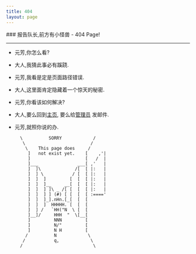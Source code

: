 ```yaml
---
title: 404 
layout: page
---
```


<article class="listing fn-clear"> 
### 报告队长,前方有小怪兽  - 404 Page!

---

+ 元芳,你怎么看?
+ 大人,我猜此事必有蹊跷. 
+ 元芳,我看是定是页面路径错误. 
+ 大人,这里面肯定隐藏着一个惊天的秘密. 
+ 元芳,你看该如何解决?
+ 大人,要么回到[主页](/), 要么给[管理员](mailto:mingx91.py@gmail.com) 发邮件. 
+ 元芳,就照你说的办. 


        \          SORRY            /
         \                         /
          \    This page does     /
           ]   not exist yet.    [    ,'|
           ]                     [   /  |
           ]___               ___[ ,'   |
           ]  ]\             /[  [ |:   |
           ]  ] \           / [  [ |:   |
           ]  ]  ]         [  [  [ |:   |
           ]  ]  ]__     __[  [  [ |:   |
           ]  ]  ] ]\ _ /[ [  [  [ |:   |
           ]  ]  ] ] (#) [ [  [  [ :===='
           ]  ]  ]_].nHn.[_[  [  [
           ]  ]  ]  HHHHH. [  [  [
           ]  ] /   `HH("N  \ [  [
           ]__]/     HHH  "  \[__[
           ]         NNN         [
           ]         N/"         [
           ]         N H         [
          /          N            \
         /           q,            \
        /                           \

</article>



